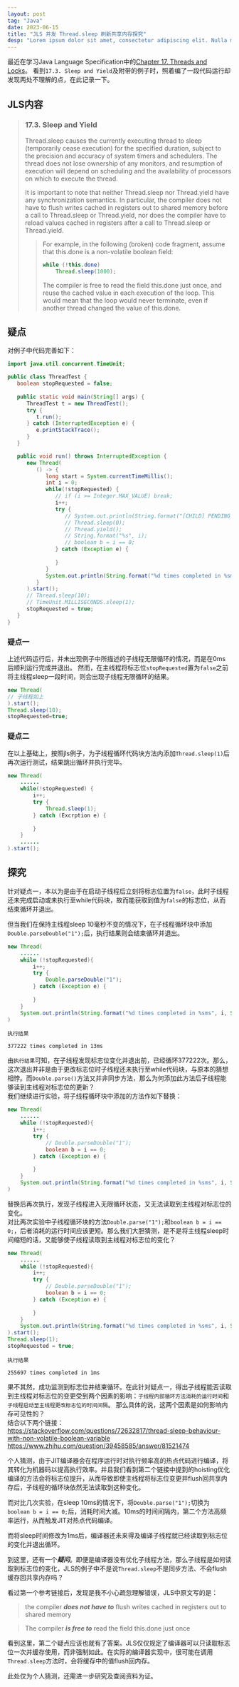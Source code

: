 ```yaml
---
layout: post
tag: "Java"
date: 2023-06-15
title: "JLS 并发 Thread.sleep 刷新共享内存探究"
desp: "Lorem ipsum dolor sit amet, consectetur adipiscing elit. Nulla massa lorem, tempor vitae libero vitae, fringilla interdum mauris. Integer volutpat aliquam orci, non eleifend diam tempor sed. Aenean eget nulla non diam maximus porttitor eu in eros. Etiam auctor odio tempus molestie hendrerit. Proin tristique tincidunt nibh, vitae viverra sem scelerisque eget. Nam porta orci ac quam blandit, nec pellentesque erat volutpat. Phasellus turpis erat, dictum non tristique vitae, vehicula eu nisl. Duis ut quam nulla. Proin in sapien ex. Nullam porta, orci in elementum cursus, quam velit viverra elit, eu tristique turpis ex et tellus. Duis molestie arcu venenatis, cursus nisi in, malesuada metus."
---
```


最近在学习Java Language Specification中的[Chapter 17. Threads and Locks](https://docs.oracle.com/javase/specs/jls/se8/html/jls-17.html)。
看到`17.3. Sleep and Yield`及附带的例子时，照着编了一段代码运行却发现两处不理解的点，在此记录一下。

## JLS内容
> ### 17.3. Sleep and Yield
> Thread.sleep causes the currently executing thread to sleep (temporarily cease execution) for the specified duration, subject to the precision and accuracy of system timers and schedulers. The thread does not lose ownership of any monitors, and resumption of execution will depend on scheduling and the availability of processors on which to execute the thread.
> 
> It is important to note that neither Thread.sleep nor Thread.yield have any synchronization semantics. In particular, the compiler does not have to flush writes cached in registers out to shared memory before a call to Thread.sleep or Thread.yield, nor does the compiler have to reload values cached in registers after a call to Thread.sleep or Thread.yield.
>
> > For example, in the following (broken) code fragment, assume that this.done is a non-volatile boolean field:
> > ```java
> >	while (!this.done)
> >     Thread.sleep(1000);
> > ```
> > The compiler is free to read the field this.done just once, and reuse the cached value in each execution of the loop. This would mean that the loop would never terminate, even if another thread changed the value of this.done.

## 疑点
对例子中代码完善如下：
```java
import java.util.concurrent.TimeUnit;

public class ThreadTest {
   boolean stopRequested = false;
   
   public static void main(String[] args) {
      ThreadTest t = new ThreadTest();
      try {
         t.run();
      } catch (InterruptedException e) {
         e.printStackTrace();
      }
   }

   public void run() throws InterruptedException {
      new Thread(
         () -> {
            long start = System.currentTimeMillis();
            int i = 0;
            while(!stopRequested) {
               // if (i >= Integer.MAX_VALUE) break;
               i++;
               try {
                  // System.out.println(String.format("[CHILD] PENDING -- %s -- %d -- %d", stopRequested, i, System.currentTimeMillis()));
                  // Thread.sleep(0);
                  // Thread.yield();
                  // String.format("%s", i);
                  // boolean b = i == 0;
               } catch (Exception e) {
                   
               }
            }
            System.out.println(String.format("%d times completed in %sms", i, System.currentTimeMillis() - start));
         }
      ).start();
      // Thread.sleep(10);
      // TimeUnit.MILLISECONDS.sleep(1);
      stopRequested = true;      
   }
}
```

### 疑点一
上述代码运行后，并未出现例子中所描述的子线程无限循环的情况，而是在0ms后顺利运行完成并退出。
然而，在主线程将标志位`stopRequested`置为`false`之前将主线程sleep一段时间，则会出现子线程无限循环的结果。
```java
new Thread(
// 子线程如上
).start();
Thread.sleep(10);
stopRequested=true;
```

### 疑点二
在以上基础上，按照jls例子，为子线程循环代码块方法内添加`Thread.sleep(1)`后再次运行测试，结果跳出循环并执行完毕。
```java
new Thread(
    ......
    while(!stopRequested) {
        i++;
        try {
            Thread.sleep(1);
        } catch (Excrption e) {
            
        }
    }
    ......
).start();
```
## 探究
针对疑点一，本以为是由于在启动子线程后立刻将标志位置为`false`，此时子线程还未完成启动或未执行至while代码块，故而能获取到值为`false`的标志位，从而结束循环并退出。

但当我们在保持主线程sleep 10毫秒不变的情况下，在子线程循环块中添加`Double.parseDouble("1");`后，执行结果则会结束循环并退出。
```java
new Thread(
    ......
    while (!stopRequested){
        i++;
        try {
            Double.parseDouble("1");
        } catch (Exception e) {
            
        }
    }
    System.out.println(String.format("%d times completed in %sms", i, System.currentTimeMillis() - start));
)
```
`执行结果`
```
377222 times completed in 13ms
```
由`执行结果`可知，在子线程发现标志位变化并退出前，已经循环377222次。那么，这次退出并非是由于更改标志位时子线程还未执行至while代码块，与原本的猜想相悖。而`Double.parse()`方法又并非同步方法，那么为何添加此方法后子线程能够读到主线程对标志位的更新？  
我们继续进行实验，将子线程循环块中添加的方法作如下替换：
```java
new Thread(
    ......
    while (!stopRequested){
        i++;
        try {
            // Double.parseDouble("1");
            boolean b = i == 0;
        } catch (Exception e) {
            
        }
    }
    System.out.println(String.format("%d times completed in %sms", i, System.currentTimeMillis() - start));
)
```
替换后再次执行，发现子线程进入无限循环状态，又无法读取到主线程对标志位的变化。  
对比两次实验中子线程循环块的方法`Double.parse("1");`和`boolean b = i == 0;`，后者消耗的运行时间应该更短。那么我们大胆猜测，是不是将主线程sleep时间缩短的话，又能够使子线程读取到主线程对标志位的变化？
```java
new Thread(
    ......
    while (!stopRequested){
        i++;
        try {
            // Double.parseDouble("1");
            boolean b = i == 0;
        } catch (Exception e) {
            
        }
    }
    System.out.println(String.format("%d times completed in %sms", i, System.currentTimeMillis() - start));
).start();
Thread.sleep(1);
stopRequested = true;
```
`执行结果`
```
255697 times completed in 1ms
```
果不其然，成功监测到标志位并结束循环。在此针对疑点一，得出子线程能否读取到主线程对标志位的变更受到两个因素的影响：`子线程内部循环方法消耗的运行时间`和`子线程启动至主线程更改标志位的时间间隔`。
那么具体的说，这两个因素是如何影响内存可见性的？  
结合以下两个链接：  
https://stackoverflow.com/questions/72632817/thread-sleep-behaviour-with-non-volatile-boolean-variable
https://www.zhihu.com/question/39458585/answer/81521474

个人猜测，由于JIT编译器会在程序运行时对执行频率高的热点代码进行编译，将其转化为机器码以提高执行效率。并且我们看到第二个链接中提到的hoisting优化编译的方法会将标志位提升，从而导致即使主线程将标志位变更并flush回共享内存后，子线程的循环块依然无法读取到这种变化。

而对比几次实验，在sleep 10ms的情况下，将`Double.parse("1");`切换为`boolean b = i == 0;`后，消耗时间大减。10ms的时间间隔内，第二个方法高频率运行，从而触发JIT对热点代码编译。

而将sleep时间修改为1ms后，编译器还未来得及编译子线程就已经读取到标志位的变化并退出循环。

到这里，还有一个***疑问***。即便是编译器没有优化子线程方法，那么子线程是如何读取到标志位的变化，JLS的例子中不是说`Thread.sleep`不是同步方法、不会flush缓存回共享内存吗？

看过第一个参考链接后，发现是我不小心疏忽理解错误，JLS中原文写的是：
> the compiler ***does not have to*** flush writes cached in registers out to shared memory

> The compiler ***is free to*** read the field this.done just once

看到这里，第二个疑点应该也就有了答案。JLS仅仅规定了编译器可以只读取标志位一次并缓存使用，而非强制如此。在实际的编译器实现中，很可能在调用`Thread.sleep`方法时，会将缓存中的值flush回内存。

此处仅为个人猜测，还需进一步研究及查阅资料为证。